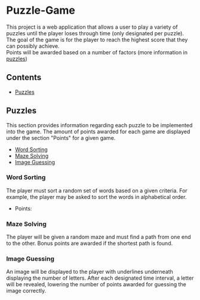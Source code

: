# Puzzle-Game
This project is a web application that allows a user to play a variety of puzzles until the player loses through time (only designated per puzzle). 
<br>
The goal of the game is for the player to reach the highest score that they can possibly achieve.
<br>
Points will be awarded based on a number of factors (more information in [puzzles](#puzzles))

## Contents
* [Puzzles](#puzzles)

## Puzzles
This section provides information regarding each puzzle to be implemented into the game. The amount of points awarded for each game are displayed under the section "Points" for a given game.
* [Word Sorting](#word-sorting)
* [Maze Solving](#maze-solving)
* [Image Guessing](#image-guessing)

### Word Sorting
The player must sort a random set of words based on a given criteria. For example, the player may be asked to sort the words in alphabetical order.
* Points:

### Maze Solving
The player will be given a random maze and must find a path from one end to the other. Bonus points are awarded if the shortest path is found.
### Image Guessing
An image will be displayed to the player with underlines underneath displaying the number of letters. After each designated time interval, a letter will be revealed, lowering the number of points awarded for guessing the image correctly.
